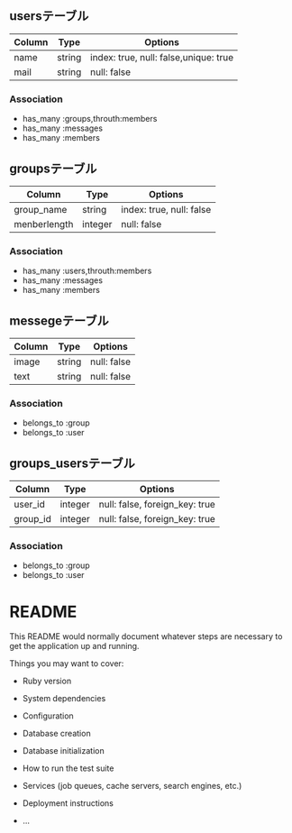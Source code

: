 ## usersテーブル

|Column|Type|Options|
|------|----|-------|
|name|string|index: true, null: false,unique: true|
|mail|string|null: false|

### Association
- has_many :groups,throuth:members
- has_many :messages  
- has_many :members

## groupsテーブル

|Column|Type|Options|
|------|----|-------|
|group_name|string|index: true, null: false|
|menberlength|integer|null: false|

### Association
- has_many :users,throuth:members
- has_many :messages  
- has_many :members

## messegeテーブル

|Column|Type|Options|
|------|----|-------|
|image|string|null: false|
|text|string|null: false|

### Association
- belongs_to :group 
- belongs_to :user

## groups_usersテーブル

|Column|Type|Options|
|------|----|-------|
|user_id|integer|null: false, foreign_key: true|
|group_id|integer|null: false, foreign_key: true|

### Association
- belongs_to :group
- belongs_to :user

# README

This README would normally document whatever steps are necessary to get the
application up and running.

Things you may want to cover:

* Ruby version

* System dependencies

* Configuration

* Database creation

* Database initialization

* How to run the test suite

* Services (job queues, cache servers, search engines, etc.)

* Deployment instructions

* ...

